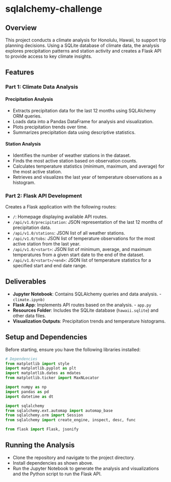 # sqlalchemy-challenge

## Overview
This project conducts a climate analysis for Honolulu, Hawaii, to support trip planning decisions. Using a SQLite database of climate data, the analysis explores precipitation patterns and station activity and creates a Flask API to provide access to key climate insights.

## Features

### Part 1: Climate Data Analysis
#### Precipitation Analysis
- Extracts precipitation data for the last 12 months using SQLAlchemy ORM queries.
- Loads data into a Pandas DataFrame for analysis and visualization.
- Plots precipitation trends over time.
- Summarizes precipitation data using descriptive statistics.

#### Station Analysis
- Identifies the number of weather stations in the dataset.
- Finds the most active station based on observation counts.
- Calculates temperature statistics (minimum, maximum, and average) for the most active station.
- Retrieves and visualizes the last year of temperature observations as a histogram.

### Part 2: Flask API Development
Creates a Flask application with the following routes:
- `/`: Homepage displaying available API routes.
- `/api/v1.0/precipitation`: JSON representation of the last 12 months of precipitation data.
- `/api/v1.0/stations`: JSON list of all weather stations.
- `/api/v1.0/tobs`: JSON list of temperature observations for the most active station from the last year.
- `/api/v1.0/<start>`: JSON list of minimum, average, and maximum temperatures from a given start date to the end of the dataset.
- `/api/v1.0/<start>/<end>`: JSON list of temperature statistics for a specified start and end date range.

## Deliverables
- **Jupyter Notebook**: Contains SQLAlchemy queries and data analysis. - `climate.ipynb)`
- **Flask App**: Implements API routes based on the analysis. - `app.py`
- **Resources Folder**: Includes the SQLite database (`hawaii.sqlite`) and other data files.
- **Visualization Outputs**: Precipitation trends and temperature histograms.

## Setup and Dependencies

Before starting, ensure you have the following libraries installed:

```python
# Dependencies
from matplotlib import style
import matplotlib.pyplot as plt
import matplotlib.dates as mdates
from matplotlib.ticker import MaxNLocator

import numpy as np
import pandas as pd
import datetime as dt

import sqlalchemy
from sqlalchemy.ext.automap import automap_base
from sqlalchemy.orm import Session
from sqlalchemy import create_engine, inspect, desc, func

from flask import Flask, jsonify
```

## Running the Analysis
- Clone the repository and navigate to the project directory.
- Install dependencies as shown above.
- Run the Jupyter Notebook to generate the analysis and visualizations and the Python script to run the Flask API.

